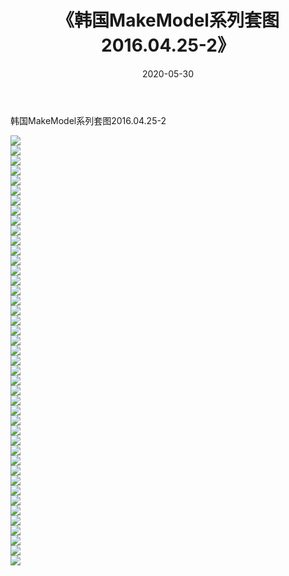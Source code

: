 ﻿---
layout: post
title:  《韩国MakeModel系列套图2016.04.25-2》
date:   2020-05-30
img: http://imgx.orgx.ga/漏D/网络美图/2020/韩国MakeModel系列套图2016.04.25-2/000.jpg
categories: [美女, 清纯, 唯美]
---

韩国MakeModel系列套图2016.04.25-2

  ![](http://imgx.orgx.ga/漏D/网络美图/2020/韩国MakeModel系列套图2016.04.25-2/001.jpg) <br> ![](http://imgx.orgx.ga/漏D/网络美图/2020/韩国MakeModel系列套图2016.04.25-2/002.jpg) <br> ![](http://imgx.orgx.ga/漏D/网络美图/2020/韩国MakeModel系列套图2016.04.25-2/003.jpg) <br> ![](http://imgx.orgx.ga/漏D/网络美图/2020/韩国MakeModel系列套图2016.04.25-2/004.jpg) <br> ![](http://imgx.orgx.ga/漏D/网络美图/2020/韩国MakeModel系列套图2016.04.25-2/005.jpg) <br> ![](http://imgx.orgx.ga/漏D/网络美图/2020/韩国MakeModel系列套图2016.04.25-2/006.jpg) <br> ![](http://imgx.orgx.ga/漏D/网络美图/2020/韩国MakeModel系列套图2016.04.25-2/007.jpg) <br> ![](http://imgx.orgx.ga/漏D/网络美图/2020/韩国MakeModel系列套图2016.04.25-2/008.jpg) <br> ![](http://imgx.orgx.ga/漏D/网络美图/2020/韩国MakeModel系列套图2016.04.25-2/009.jpg) <br> ![](http://imgx.orgx.ga/漏D/网络美图/2020/韩国MakeModel系列套图2016.04.25-2/010.jpg) <br> ![](http://imgx.orgx.ga/漏D/网络美图/2020/韩国MakeModel系列套图2016.04.25-2/011.jpg) <br> ![](http://imgx.orgx.ga/漏D/网络美图/2020/韩国MakeModel系列套图2016.04.25-2/012.jpg) <br> ![](http://imgx.orgx.ga/漏D/网络美图/2020/韩国MakeModel系列套图2016.04.25-2/013.jpg) <br> ![](http://imgx.orgx.ga/漏D/网络美图/2020/韩国MakeModel系列套图2016.04.25-2/014.jpg) <br> ![](http://imgx.orgx.ga/漏D/网络美图/2020/韩国MakeModel系列套图2016.04.25-2/015.jpg) <br> ![](http://imgx.orgx.ga/漏D/网络美图/2020/韩国MakeModel系列套图2016.04.25-2/016.jpg) <br> ![](http://imgx.orgx.ga/漏D/网络美图/2020/韩国MakeModel系列套图2016.04.25-2/017.jpg) <br> ![](http://imgx.orgx.ga/漏D/网络美图/2020/韩国MakeModel系列套图2016.04.25-2/018.jpg) <br> ![](http://imgx.orgx.ga/漏D/网络美图/2020/韩国MakeModel系列套图2016.04.25-2/019.jpg) <br> ![](http://imgx.orgx.ga/漏D/网络美图/2020/韩国MakeModel系列套图2016.04.25-2/020.jpg) <br> ![](http://imgx.orgx.ga/漏D/网络美图/2020/韩国MakeModel系列套图2016.04.25-2/021.jpg) <br> ![](http://imgx.orgx.ga/漏D/网络美图/2020/韩国MakeModel系列套图2016.04.25-2/022.jpg) <br> ![](http://imgx.orgx.ga/漏D/网络美图/2020/韩国MakeModel系列套图2016.04.25-2/023.jpg) <br> ![](http://imgx.orgx.ga/漏D/网络美图/2020/韩国MakeModel系列套图2016.04.25-2/024.jpg) <br> ![](http://imgx.orgx.ga/漏D/网络美图/2020/韩国MakeModel系列套图2016.04.25-2/025.jpg) <br> ![](http://imgx.orgx.ga/漏D/网络美图/2020/韩国MakeModel系列套图2016.04.25-2/026.jpg) <br> ![](http://imgx.orgx.ga/漏D/网络美图/2020/韩国MakeModel系列套图2016.04.25-2/027.jpg) <br> ![](http://imgx.orgx.ga/漏D/网络美图/2020/韩国MakeModel系列套图2016.04.25-2/028.jpg) <br> ![](http://imgx.orgx.ga/漏D/网络美图/2020/韩国MakeModel系列套图2016.04.25-2/029.jpg) <br> ![](http://imgx.orgx.ga/漏D/网络美图/2020/韩国MakeModel系列套图2016.04.25-2/030.jpg) <br> ![](http://imgx.orgx.ga/漏D/网络美图/2020/韩国MakeModel系列套图2016.04.25-2/031.jpg) <br> ![](http://imgx.orgx.ga/漏D/网络美图/2020/韩国MakeModel系列套图2016.04.25-2/032.jpg) <br> ![](http://imgx.orgx.ga/漏D/网络美图/2020/韩国MakeModel系列套图2016.04.25-2/033.jpg) <br> ![](http://imgx.orgx.ga/漏D/网络美图/2020/韩国MakeModel系列套图2016.04.25-2/034.jpg) <br> ![](http://imgx.orgx.ga/漏D/网络美图/2020/韩国MakeModel系列套图2016.04.25-2/035.jpg) <br> ![](http://imgx.orgx.ga/漏D/网络美图/2020/韩国MakeModel系列套图2016.04.25-2/036.jpg) <br> ![](http://imgx.orgx.ga/漏D/网络美图/2020/韩国MakeModel系列套图2016.04.25-2/037.jpg) <br> ![](http://imgx.orgx.ga/漏D/网络美图/2020/韩国MakeModel系列套图2016.04.25-2/038.jpg) <br> ![](http://imgx.orgx.ga/漏D/网络美图/2020/韩国MakeModel系列套图2016.04.25-2/039.jpg) <br> ![](http://imgx.orgx.ga/漏D/网络美图/2020/韩国MakeModel系列套图2016.04.25-2/040.jpg) <br> ![](http://imgx.orgx.ga/漏D/网络美图/2020/韩国MakeModel系列套图2016.04.25-2/041.jpg) <br> ![](http://imgx.orgx.ga/漏D/网络美图/2020/韩国MakeModel系列套图2016.04.25-2/042.jpg) <br> ![](http://imgx.orgx.ga/漏D/网络美图/2020/韩国MakeModel系列套图2016.04.25-2/043.jpg) <br>